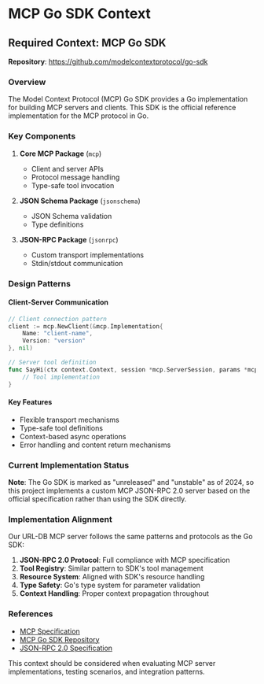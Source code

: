 # MCP Go SDK Context

## Required Context: MCP Go SDK

**Repository**: https://github.com/modelcontextprotocol/go-sdk

### Overview

The Model Context Protocol (MCP) Go SDK provides a Go implementation for building MCP servers and clients. This SDK is the official reference implementation for the MCP protocol in Go.

### Key Components

1. **Core MCP Package** (`mcp`)
   - Client and server APIs
   - Protocol message handling
   - Type-safe tool invocation

2. **JSON Schema Package** (`jsonschema`)
   - JSON Schema validation
   - Type definitions

3. **JSON-RPC Package** (`jsonrpc`)
   - Custom transport implementations
   - Stdin/stdout communication

### Design Patterns

#### Client-Server Communication
```go
// Client connection pattern
client := mcp.NewClient(&mcp.Implementation{
    Name: "client-name", 
    Version: "version"
}, nil)

// Server tool definition
func SayHi(ctx context.Context, session *mcp.ServerSession, params *mcp.CallToolParamsFor[HiParams]) (*mcp.CallToolResultFor[any], error) {
    // Tool implementation
}
```

#### Key Features
- Flexible transport mechanisms
- Type-safe tool definitions  
- Context-based async operations
- Error handling and content return mechanisms

### Current Implementation Status

**Note**: The Go SDK is marked as "unreleased" and "unstable" as of 2024, so this project implements a custom MCP JSON-RPC 2.0 server based on the official specification rather than using the SDK directly.

### Implementation Alignment

Our URL-DB MCP server follows the same patterns and protocols as the Go SDK:

1. **JSON-RPC 2.0 Protocol**: Full compliance with MCP specification
2. **Tool Registry**: Similar pattern to SDK's tool management
3. **Resource System**: Aligned with SDK's resource handling
4. **Type Safety**: Go's type system for parameter validation
5. **Context Handling**: Proper context propagation throughout

### References

- [MCP Specification](https://spec.modelcontextprotocol.io/)
- [MCP Go SDK Repository](https://github.com/modelcontextprotocol/go-sdk)
- [JSON-RPC 2.0 Specification](https://www.jsonrpc.org/specification)

This context should be considered when evaluating MCP server implementations, testing scenarios, and integration patterns.